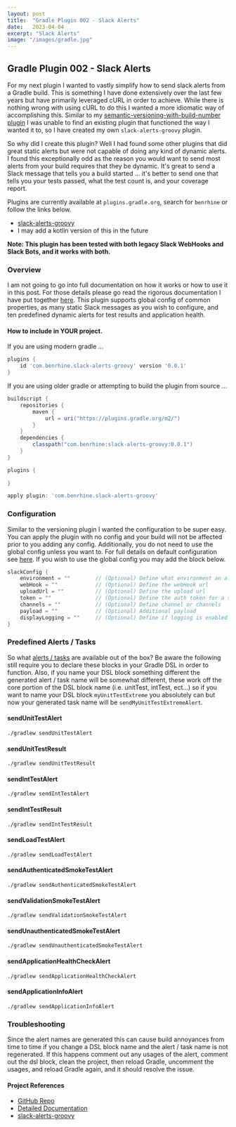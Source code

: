 ```yaml
---
layout: post
title:  "Gradle Plugin 002 - Slack Alerts"
date:   2023-04-04
excerpt: "Slack Alerts"
image: "/images/gradle.jpg"
---
```


## Gradle Plugin 002 - Slack Alerts

For my next plugin I wanted to vastly simplify how to send slack alerts from a Gradle build. This is something I have done
extensively over the last few years but have primarily leveraged cURL in order to achieve. While there is nothing wrong
with using cURL to do this I wanted a more idiomatic way of accomplishing this. Similar to my [semantic-versioning-with-build-number plugin](https://benrhine.com/blog/semantic-versioning-with-build-number/)
I was unable to find an existing plugin that functioned the way I wanted it to, so I have created my own `slack-alerts-groovy`
plugin.

So why did I create this plugin? Well I had found some other plugins that did great static alerts but were not capable of 
doing any kind of dynamic alerts. I found this exceptionally odd as the reason you would want to send most alerts from your
build requires that they be dynamic. It's great to send a Slack message that tells you a build started ... it's better to
send one that tells you your tests passed, what the test count is, and your coverage report.

Plugins are currently available at `plugins.gradle.org`, search for `benrhine` or follow the links below.
- [slack-alerts-groovy](https://plugins.gradle.org/plugin/com.benrhine.slack-alerts-groovy)
- I may add a kotlin version of this in the future

**Note: This plugin has been tested with both legacy Slack WebHooks and Slack Bots, and it works with both.**

### Overview
I am not going to go into full documentation on how it works or how to use it in this post. For those details please go
read the rigorous documentation I have put together [here](https://github.com/benrhine/slack-alerts-groovy). This plugin
supports global config of common properties, as many static Slack messages as you wish to configure, and ten predefined
dynamic alerts for test results and application health.

#### How to include in YOUR project.
If you are using modern gradle ...
```groovy
plugins {
    id 'com.benrhine.slack-alerts-groovy' version '0.0.1'
}
```
If you are using older gradle or attempting to build the plugin from source ...
```groovy
buildscript {
    repositories {
        maven {
            url = uri("https://plugins.gradle.org/m2/")
        }
    }
    dependencies {
        classpath("com.benrhine:slack-alerts-groovy:0.0.1")
    }
}

plugins {
  
}

apply plugin: 'com.benrhine.slack-alerts-groovy'
```

### Configuration
Similar to the versioning plugin I wanted the configuration to be super easy. You can apply the plugin with no config and 
your build will not be affected prior to you adding any config. Additionally, you do not need to use the global config
unless you want to. For full details on default configuration see [here](https://github.com/benrhine/slack-alerts-groovy#configuration).
If you wish to use the global config you may add the block below.
```groovy
slackConfig {
    environment = ""        // (Optional) Define what environment an alert is coming from
    webHook = ""            // (Optional) Define the webHook url
    uploadUrl = ""          // (Optional) Define the upload url
    token = ""              // (Optional) Define the auth token for a slack bot
    channels = ""           // (Optional) Define channel or channels
    payload = ""            // (Optional) Additional payload
    displayLogging = ""     // (Optional) Define if logging is enabled
}
```

### Predefined Alerts / Tasks
So what [alerts / tasks](https://github.com/benrhine/slack-alerts-groovy#dynamically-generated-alerts) are available out of the box?
Be aware the following still require you to declare these blocks in your Gradle DSL in order to function. Also, if you
name your DSL block something different the generated alert / task name will be somewhat different, these work off the
core portion of the DSL block name (i.e. unitTest, intTest, ect...) so if you want to name your DSL block `myUnitTestExtreme`
you absolutely can but now your generated task name will be `sendMyUnitTestExtremeAlert`.
#### sendUnitTestAlert
```shell
./gradlew sendUnitTestAlert 
```

#### sendUnitTestResult
```shell
./gradlew sendUnitTestResult
```

#### sendIntTestAlert
```shell
./gradlew sendIntTestAlert
```

#### sendIntTestResult
```shell
./gradlew sendIntTestResult
```

#### sendLoadTestAlert
```shell
./gradlew sendLoadTestAlert
```

#### sendAuthenticatedSmokeTestAlert
```shell
./gradlew sendAuthenticatedSmokeTestAlert
```

#### sendValidationSmokeTestAlert
```shell
./gradlew sendValidationSmokeTestAlert
```

#### sendUnauthenticatedSmokeTestAlert
```shell
./gradlew sendUnauthenticatedSmokeTestAlert
```

#### sendApplicationHealthCheckAlert
```shell
./gradlew sendApplicationHealthCheckAlert
```

#### sendApplicationInfoAlert
```shell
./gradlew sendApplicationInfoAlert
```

### Troubleshooting
Since the alert names are generated this can cause build annoyances from time to time if you change a DSL block name and
the alert / task name is not regenerated. If this happens comment out any usages of the alert, comment out the dsl block,
clean the project, then reload Gradle, uncomment the usages, and reload Gradle again, and it should resolve the issue.

#### Project References
- [GitHub Repo](https://github.com/benrhine/slack-alerts-groovy)
- [Detailed Documentation](https://github.com/benrhine/slack-alerts-groovy/blob/main/README.md)
- [slack-alerts-groovy](https://plugins.gradle.org/plugin/com.benrhine.slack-alerts-groovy)
